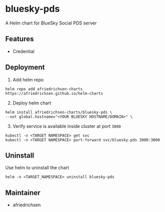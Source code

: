 # bluesky-pds

A Helm chart for BlueSky Social PDS server

## Features

- Credential

## Deployment

1. Add helm repo

```
helm repo add afriedrichsen-charts https://afriedrichsen.github.io/helm-charts
```

2. Deploy helm chart

```
helm install afriedrichsen-charts/bluesky-pds \
--set global.hostname="<YOUR BLUESKY HOSTNAME/DOMAIN>" \
```

3. Verify service is available inside cluster at port `3000`

```
kubectl -n <TARGET NAMESPACE> get svc
kubectl -n <TARGET NAMESPACE> port-forward svc/bluesky-pds 3000:3000
```

## Uninstall

Use helm to uninstall the chart

```
helm -n <TARGET_NAMESPACE> uninstall bluesky-pds
```

## Maintainer

- afriedrichsen
